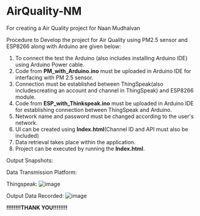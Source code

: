 # AirQuality-NM
For creating a Air Quality project for Naan Mudhalvan

Procedure to Develop the project for Air Quality using PM2.5 sensor and ESP8266 along with Arduino are given below:

1. To connect the test the Arduino (also includes installing Arduino IDE) using Arduino Power cable.
2. Code from **PM_with_Arduino.ino** must be uploaded in Arduino IDE for interfacing with PM 2.5 sensor.
3. Connection must be established between ThingSpeak(also includescreating an account and channel in ThingSpeak) and ESP8266 module.
4. Code from **ESP_with_Thinkspeak.ino** must be uploaded in Arduino IDE for establishing connection between ThingSpeak and Arduino.
5. Network name and password must be changed according to the user's network.
6. UI can be created using **Index.html**(Channel ID and API must also be included) 
7. Data retrieval takes place within the application.
8. Project can be executed by running the **Index.html**.

Output Snapshots:

Data Transmission Platform:

Thingspeak:
![image](https://github.com/stanleylicet/AirQuality-NM/assets/113659946/3dd99545-34b2-4adb-9211-90acb79e66d7)

Output Data Recorded:
![image](https://github.com/stanleylicet/AirQuality-NM/assets/113659946/74e16d4a-19d9-41fb-9f1c-45712b87e7ce)


**!!!!!!!!THANK YOU!!!!!!!!**
